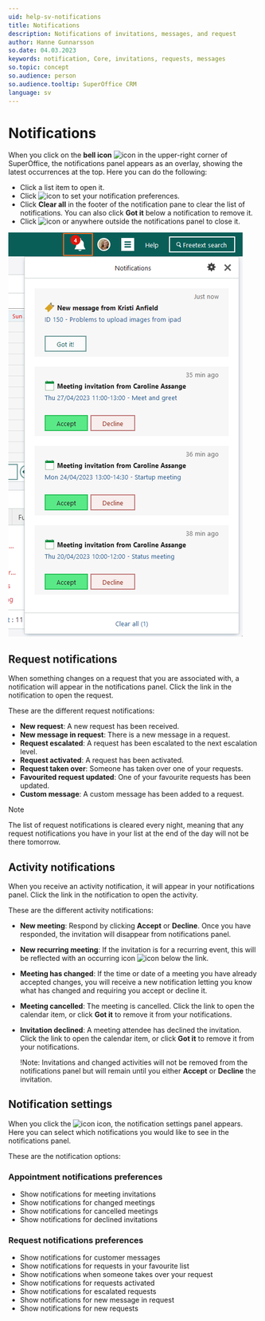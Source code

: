```yaml
---
uid: help-sv-notifications
title: Notifications
description: Notifications of invitations, messages, and request
author: Hanne Gunnarsson
so.date: 04.03.2023
keywords: notification, Core, invitations, requests, messages
so.topic: concept
so.audience: person
so.audience.tooltip: SuperOffice CRM
language: sv
---
```


# Notifications

When you click on the **bell icon** ![icon][img1] in the upper-right corner of SuperOffice, the notifications panel appears as an overlay, showing the latest occurrences at the top. Here you can do the following:

* Click a list item to open it.
* Click ![icon][img2] to set your notification preferences.
* Click **Clear all** in the footer of the notification pane to clear the list of notifications. You can also click **Got it** below a notification to remove it.
* Click ![icon][img3] or anywhere outside the notifications panel to close it.

![The Notification pop out that shows both notifications on Requests and Invitations -screenshot][img5]

## Request notifications

When something changes on a request that you are associated with, a notification will appear in the notifications panel. Click the link in the notification to open the request.

These are the different request notifications:

* **New request**: A new request has been received.
* **New message in request**: There is a new message in a request.
* **Request escalated**: A request has been escalated to the next escalation level.
* **Request activated**: A request has been activated.
* **Request taken over**: Someone has taken over one of your requests.
* **Favourited request updated**: One of your favourite requests has been updated.
* **Custom message**: A custom message has been added to a request.

> [!NOTE]
> The list of request notifications is cleared every night, meaning that any request notifications you have in your list at the end of the day will not be there tomorrow.

## Activity notifications

When you receive an activity notification, it will appear in your notifications panel. Click the link in the notification to open the activity.

These are the different activity notifications:

* **New meeting**: Respond by clicking **Accept** or **Decline**. Once you have responded, the invitation will disappear from notifications panel.

* **New recurring meeting**: If the invitation is for a recurring event, this will be reflected with an occurring icon ![icon][img4] below the link.

* **Meeting has changed**: If the time or date of a meeting you have already accepted changes, you will receive a new notification letting you know what has changed and requiring you accept or decline it.

* **Meeting cancelled**: The meeting is cancelled. Click the link to open the calendar item, or click **Got it** to remove it from your notifications.

* **Invitation declined**: A meeting attendee has declined the invitation. Click the link to open the calendar item, or click **Got it** to remove it from your notifications.

    !Note: Invitations and changed activities will not be removed from the notifications panel but will remain until you either **Accept** or **Decline** the invitation.

## Notification settings

When you click the ![icon][img2] icon, the notification settings panel appears. Here you can select which notifications you would like to see in the notifications panel.

These are the notification options:

### Appointment notifications preferences

* Show notifications for meeting invitations
* Show notifications for changed meetings
* Show notifications for cancelled meetings
* Show notifications for declined invitations

### Request notifications preferences

* Show notifications for customer messages
* Show notifications for requests in your favourite list
* Show notifications when someone takes over your request
* Show notifications for requests activated
* Show notifications for escalated requests
* Show notifications for new message in request
* Show notifications for new requests

<!-- Referenced links -->

<!-- Referenced images -->
[img1]: ../../../media/icons/notice-new.png
[img2]: ../../../../common/icons/cog-wheel.png
[img3]: ../../../../common/icons/remove-icon.png
[img4]: ../../../../common/icons/diary-recurring.png
[img5]: media/core-notifications.png

